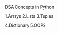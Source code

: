 DSA Concepts in Python
<!-- Basics -->
<!-- 25.03.2024 -->
1.Arrays
2.Lists
3.Tuples
<!-- 26.03.2024 -->
4.Dictionary
5.OOPS